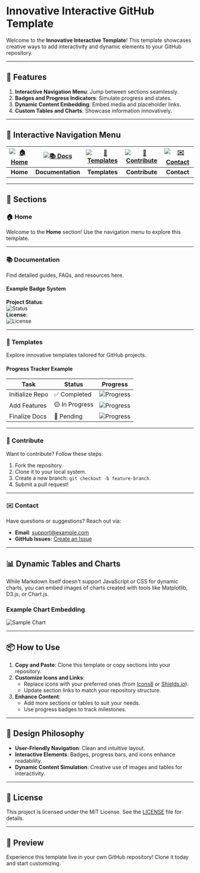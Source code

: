 # Innovative Interactive GitHub Template

Welcome to the **Innovative Interactive Template**! This template showcases creative ways to add interactivity and dynamic elements to your GitHub repository.

---

## 🚀 Features

1. **Interactive Navigation Menu**: Jump between sections seamlessly.
2. **Badges and Progress Indicators**: Simulate progress and states.
3. **Dynamic Content Embedding**: Embed media and placeholder links.
4. **Custom Tables and Charts**: Showcase information innovatively.

---

## 🌟 Interactive Navigation Menu

| [![🏠 Home](https://img.icons8.com/color/48/home.png)](#home) | [![📚 Docs](https://img.icons8.com/color/48/open-book.png)](#documentation) | [![📂 Templates](https://img.icons8.com/color/48/folder-invoices.png)](#templates) | [![🤝 Contribute](https://img.icons8.com/color/48/handshake.png)](#contribute) | [![✉️ Contact](https://img.icons8.com/color/48/filled-message.png)](#contact) |
|:-----------------------------------------------------------:|:--------------------------------------------------------------------------:|:--------------------------------------------------------------------------------:|:----------------------------------------------------------------------------:|:----------------------------------------------------------------------------:|
| **Home**                                                    | **Documentation**                                                         | **Templates**                                                                   | **Contribute**                                                               | **Contact**                                                                  |

---

## 📍 Sections

### 🏠 Home

Welcome to the **Home** section! Use the navigation menu to explore this template.

---

### 📚 Documentation

Find detailed guides, FAQs, and resources here.

#### Example Badge System

**Project Status**:  
![Status](https://img.shields.io/badge/Status-In%20Progress-orange)  
**License**:  
![License](https://img.shields.io/badge/License-MIT-blue)

---

### 📂 Templates

Explore innovative templates tailored for GitHub projects.

#### Progress Tracker Example

| Task              | Status         | Progress                |
|-------------------|----------------|-------------------------|
| Initialize Repo   | ✅ Completed   | ![Progress](https://progress-bar.dev/100/) |
| Add Features      | 🟡 In Progress | ![Progress](https://progress-bar.dev/60/)  |
| Finalize Docs     | 🔴 Pending     | ![Progress](https://progress-bar.dev/10/)  |

---

### 🤝 Contribute

Want to contribute? Follow these steps:

1. Fork the repository.
2. Clone it to your local system.
3. Create a new branch: `git checkout -b feature-branch`.
4. Submit a pull request!

---

### ✉️ Contact

Have questions or suggestions? Reach out via:

- **Email**: [support@example.com](mailto:support@example.com)
- **GitHub Issues**: [Create an Issue](../../issues)

---

## 📊 Dynamic Tables and Charts

While Markdown itself doesn't support JavaScript or CSS for dynamic charts, you can embed images of charts created with tools like Matplotlib, D3.js, or Chart.js.

### Example Chart Embedding

![Sample Chart](https://placehold.co/800x400/3498db/FFFFFF?text=Dynamic+Chart+Placeholder)

---

## 📦 How to Use

1. **Copy and Paste**: Clone this template or copy sections into your repository.
2. **Customize Icons and Links**:
   - Replace icons with your preferred ones (from [Icons8](https://icons8.com/) or [Shields.io](https://shields.io)).
   - Update section links to match your repository structure.
3. **Enhance Content**:
   - Add more sections or tables to suit your needs.
   - Use progress badges to track milestones.

---

## 🎨 Design Philosophy

- **User-Friendly Navigation**: Clean and intuitive layout.
- **Interactive Elements**: Badges, progress bars, and icons enhance readability.
- **Dynamic Content Simulation**: Creative use of images and tables for interactivity.

---

## 📜 License

This project is licensed under the MIT License. See the [LICENSE](LICENSE) file for details.

---

## 🔗 Preview

Experience this template live in your own GitHub repository! Clone it today and start customizing.

